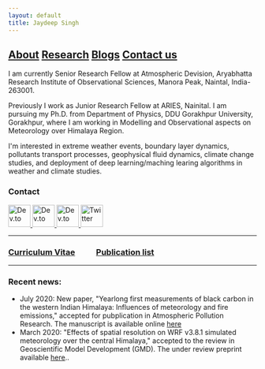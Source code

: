 ```yaml
---
layout: default
title: Jaydeep Singh
---
```


## [About](https://jaydeeptindori.github.io/)  [Research](https://www.researchgate.net/profile/Jaydeep_Singh4) [Blogs](https://www.facebook.com/)  [Contact us](contact.html)


I am currently Senior Research Fellow at Atmospheric Devision, Aryabhatta Research Institute of Observational Sciences, Manora Peak, Naintal, India-263001.

Previously I work as Junior Research Fellow at ARIES, Nainital. I am pursuing my Ph.D. from Department of Physics, DDU Gorakhpur University, Gorakhpur, where I am working in Modelling and Observational aspects on Meteorology over Himalaya Region. 

I'm interested in extreme weather events, boundary layer dynamics, pollutants transport processes, geophysical fluid dynamics, climate change studies, and deployment of deep learning/maching learing algorithms in weather and climate studies.


### Contact
<p align="left">
  <a href="https://www.facebook.com/jtindori">
    <img src="https://www.flaticon.com/svg/static/icons/svg/20/20673.svg" alt="Dev.to" height="45" />
  </a>
<a href="https://www.researchgate.net/profile/Jaydeep_Singh4">
    <img src="https://cdn.icon-icons.com/icons2/2108/PNG/512/researchgate_icon_130843.png" alt="Dev.to" height="45" />
  </a>
<a href="https://github.com/jaydeeptindori">
    <img src="https://www.flaticon.com/svg/static/icons/svg/25/25231.svg" alt="Dev.to" height="45" />
  </a>
<a href="https://twitter.com/jaydeeptindori">
    <img src="https://user-images.githubusercontent.com/16360374/87503304-b5cf5500-c618-11ea-88ad-eebb40f570b2.png" alt="Twitter" height="45" />
  </a>
</p>


---
### [Curriculum Vitae](cv_jaydeep_singh.pdf) &nbsp;&nbsp;&nbsp;&nbsp; &nbsp;&nbsp;&nbsp;&nbsp; [Publication list](publications.html)
---

### Recent news:
- July 2020: New paper, "Yearlong first measurements of black carbon in the western Indian Himalaya: Influences of meteorology and fire emissions," accepted for pubplication in  Atmospheric Pollution Research. The manuscript is available online [here](https://www.sciencedirect.com/science/article/pii/S1309104220301008)
- March 2020: "Effects of spatial resolution on WRF v3.8.1 simulated meteorology over the central Himalaya," accepted to the review in Geoscientific Model Development (GMD). The under review preprint available [here](https://gmd.copernicus.org/preprints/gmd-2020-12/)..
